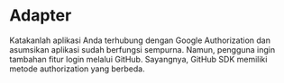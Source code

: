 # Adapter

Katakanlah aplikasi Anda terhubung dengan Google Authorization dan asumsikan aplikasi sudah berfungsi sempurna. Namun, pengguna ingin tambahan fitur login melalui GitHub. Sayangnya, GitHub SDK memiliki metode authorization yang berbeda.
